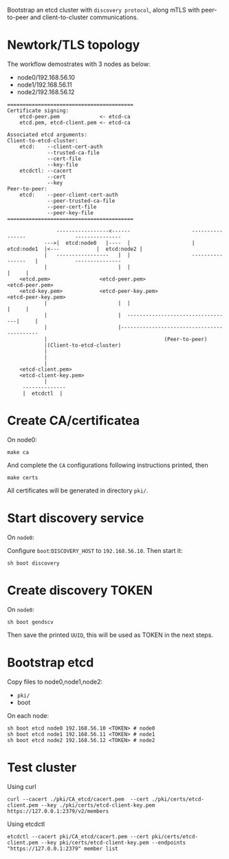 Bootstrap an etcd cluster with `discovery protocol`, along mTLS with peer-to-peer and client-to-cluster communications.

# Newtork/TLS topology

The workflow demostrates with 3 nodes as below:

- node0/192.168.56.10
- node1/192.168.56.11
- node2/192.168.56.12

```
=========================================
Certificate signing:
    etcd-peer.pem             <- etcd-ca
    etcd.pem, etcd-client.pem <- etcd-ca

Associated etcd arguments:
Client-to-etcd-cluster:
    etcd:    --client-cert-auth 
             --trusted-ca-file 
             --cert-file 
             --key-file
    etcdctl: --cacert
             --cert
             --key
Peer-to-peer:
    etcd:    --peer-client-cert-auth
             --peer-trusted-ca-file
             --peer-cert-file
             --peer-key-file
=========================================

                -----------------<------                    ----------------                ---------------
            --->|  etcd:node0   |----  |                    |  etcd:node1  |<---            |  etcd:node2 |
            |   -----------------   |  |                    ----------------   |            ---------------
            |                       |  |                                 |     |
    <etcd.pem>	              <etcd-peer.pem>                        <etcd-peer.pem>
    <etcd-key.pem>            <etcd-peer-key.pem>                    <etcd-peer-key.pem>
            |                       |  |                                 |     |
            |                       |  ----------------------------------|     |
            |                       |-------------------------------------------
            |					                   (Peer-to-peer)
            |(Client-to-etcd-cluster)
            |
            |
            |
    <etcd-client.pem>
    <etcd-client-key.pem>
            |
     --------------
     |	etcdctl  |

```

# Create CA/certificatea

On node0:

```shell=
make ca
```

And complete the `CA` configurations following instructions printed, then

```Shell=
make certs
```

All certificates will be generated in directory `pki/`.

# Start discovery service

On `node0`: 

Configure `boot`:`DISCOVERY_HOST` to `192.168.56.10`. Then start it:

```
sh boot discovery
```

# Create discovery TOKEN

On `node0`:

```
sh boot gendscv
```

Then save the printed `UUID`, this will be used as TOKEN in the next steps.

# Bootstrap etcd

Copy files to node0,node1,node2:

- `pki/`
- boot

On each node:

```
sh boot etcd node0 192.168.56.10 <TOKEN> # node0
sh boot etcd node1 192.168.56.11 <TOKEN> # node1
sh boot etcd node2 192.168.56.12 <TOKEN> # node2
```

# Test cluster

Using curl

```shell=
curl --cacert ./pki/CA_etcd/cacert.pem  --cert ./pki/certs/etcd-client.pem --key ./pki/certs/etcd-client-key.pem https://127.0.0.1:2379/v2/members
```

Using etcdctl

```
etcdctl --cacert pki/CA_etcd/cacert.pem --cert pki/certs/etcd-client.pem --key pki/certs/etcd-client-key.pem --endpoints "https://127.0.0.1:2379" member list
```
